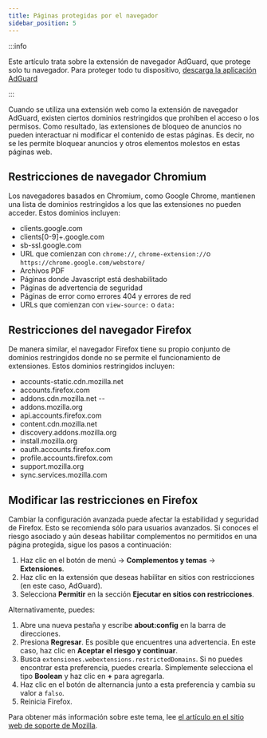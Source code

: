 ```yaml
---
title: Páginas protegidas por el navegador
sidebar_position: 5
---
```


:::info

Este artículo trata sobre la extensión de navegador AdGuard, que protege solo tu navegador. Para proteger todo tu dispositivo, [descarga la aplicación AdGuard](https://adguard.com/download.html?auto=true)

:::

Cuando se utiliza una extensión web como la extensión de navegador AdGuard, existen ciertos dominios restringidos que prohíben el acceso o los permisos. Como resultado, las extensiones de bloqueo de anuncios no pueden interactuar ni modificar el contenido de estas páginas. Es decir, no se les permite bloquear anuncios y otros elementos molestos en estas páginas web.

## Restricciones de navegador Chromium

Los navegadores basados en Chromium, como Google Chrome, mantienen una lista de dominios restringidos a los que las extensiones no pueden acceder. Estos dominios incluyen:

- clients.google.com
- clients[0-9]+.google.com
- sb-ssl.google.com
- URL que comienzan con `chrome://`, `chrome-extension://`o `https://chrome.google.com/webstore/`
- Archivos PDF
- Páginas donde Javascript está deshabilitado
- Páginas de advertencia de seguridad
- Páginas de error como errores 404 y errores de red
- URLs que comienzan con `view-source:` o `data:`

## Restricciones del navegador Firefox

De manera similar, el navegador Firefox tiene su propio conjunto de dominios restringidos donde no se permite el funcionamiento de extensiones. Estos dominios restringidos incluyen:

- accounts-static.cdn.mozilla.net
- accounts.firefox.com
- addons.cdn.mozilla.net --
- addons.mozilla.org
- api.accounts.firefox.com
- content.cdn.mozilla.net
- discovery.addons.mozilla.org
- install.mozilla.org
- oauth.accounts.firefox.com
- profile.accounts.firefox.com
- support.mozilla.org
- sync.services.mozilla.com

## Modificar las restricciones en Firefox

Cambiar la configuración avanzada puede afectar la estabilidad y seguridad de Firefox. Esto se recomienda sólo para usuarios avanzados. Si conoces el riesgo asociado y aún deseas habilitar complementos no permitidos en una página protegida, sigue los pasos a continuación:

1. Haz clic en el botón de menú → **Complementos y temas** → **Extensiones**.
2. Haz clic en la extensión que deseas habilitar en sitios con restricciones (en este caso, AdGuard).
3. Selecciona **Permitir** en la sección **Ejecutar en sitios con restricciones**.

Alternativamente, puedes:

1. Abre una nueva pestaña y escribe **about:config** en la barra de direcciones.
2. Presiona **Regresar**. Es posible que encuentres una advertencia. En este caso, haz clic en **Aceptar el riesgo y continuar**.
3. Busca `extensiones.webextensions.restrictedDomains`. Si no puedes encontrar esta preferencia, puedes crearla. Simplemente selecciona el tipo **Boolean** y haz clic en **+** para agregarla.
4. Haz clic en el botón de alternancia junto a esta preferencia y cambia su valor a `falso`.
5. Reinicia Firefox.

Para obtener más información sobre este tema, lee [el artículo en el sitio web de soporte de Mozilla](https://mzl.la/3POXoWi).
